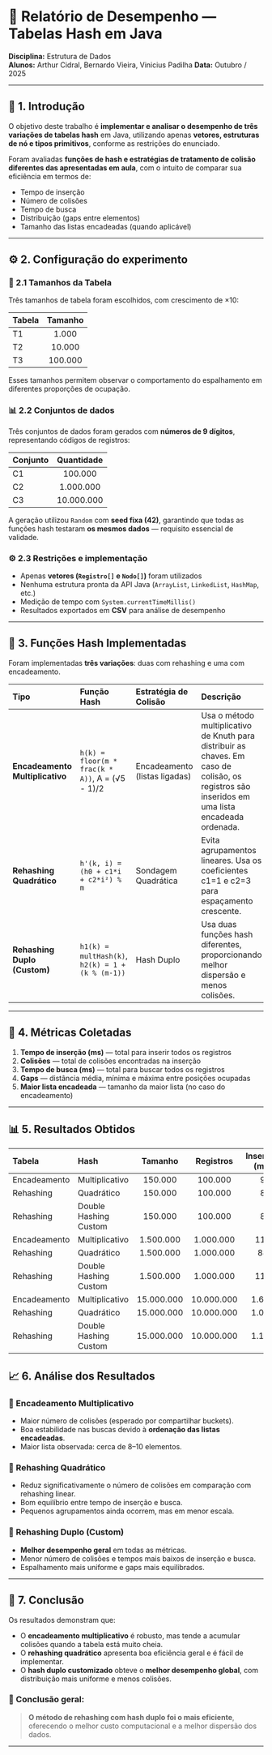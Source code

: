 # 🧮 Relatório de Desempenho — Tabelas Hash em Java  

**Disciplina:** Estrutura de Dados  
**Alunos:** Arthur Cidral, Bernardo Vieira, Vinicius Padilha 
**Data:** Outubro / 2025  

---

## 📘 1. Introdução

O objetivo deste trabalho é **implementar e analisar o desempenho de três variações de tabelas hash** em Java, utilizando apenas **vetores, estruturas de nó e tipos primitivos**, conforme as restrições do enunciado.

Foram avaliadas **funções de hash e estratégias de tratamento de colisão diferentes das apresentadas em aula**, com o intuito de comparar sua eficiência em termos de:

- Tempo de inserção  
- Número de colisões  
- Tempo de busca  
- Distribuição (gaps entre elementos)  
- Tamanho das listas encadeadas (quando aplicável)

---

## ⚙️ 2. Configuração do experimento

### 🧱 2.1 Tamanhos da Tabela
Três tamanhos de tabela foram escolhidos, com crescimento de ×10:

| Tabela | Tamanho |
|:--|:--:|
| T1 | 1.000 |
| T2 | 10.000 |
| T3 | 100.000 |

Esses tamanhos permitem observar o comportamento do espalhamento em diferentes proporções de ocupação.

### 📊 2.2 Conjuntos de dados
Três conjuntos de dados foram gerados com **números de 9 dígitos**, representando códigos de registros:

| Conjunto | Quantidade |
|:--|:--:|
| C1 | 100.000 |
| C2 | 1.000.000 |
| C3 | 10.000.000 |

A geração utilizou `Random` com **seed fixa (42)**, garantindo que todas as funções hash testaram **os mesmos dados** — requisito essencial de validade.

### ⚙️ 2.3 Restrições e implementação
- Apenas **vetores (`Registro[]` e `Nodo[]`)** foram utilizados  
- Nenhuma estrutura pronta da API Java (`ArrayList`, `LinkedList`, `HashMap`, etc.)  
- Medição de tempo com `System.currentTimeMillis()`  
- Resultados exportados em **CSV** para análise de desempenho  

---

## 🧩 3. Funções Hash Implementadas

Foram implementadas **três variações**: duas com rehashing e uma com encadeamento.

| Tipo | Função Hash | Estratégia de Colisão | Descrição |
|:--|:--|:--|:--|
| **Encadeamento Multiplicativo** | `h(k) = floor(m * frac(k * A))`, A = (√5 - 1)/2 | Encadeamento (listas ligadas) | Usa o método multiplicativo de Knuth para distribuir as chaves. Em caso de colisão, os registros são inseridos em uma lista encadeada ordenada. |
| **Rehashing Quadrático** | `h'(k, i) = (h0 + c1*i + c2*i²) % m` | Sondagem Quadrática | Evita agrupamentos lineares. Usa os coeficientes c1=1 e c2=3 para espaçamento crescente. |
| **Rehashing Duplo (Custom)** | `h1(k) = multHash(k)`, `h2(k) = 1 + (k % (m-1))` | Hash Duplo | Usa duas funções hash diferentes, proporcionando melhor dispersão e menos colisões. |

---

## 🧪 4. Métricas Coletadas

1. **Tempo de inserção (ms)** — total para inserir todos os registros  
2. **Colisões** — total de colisões encontradas na inserção  
3. **Tempo de busca (ms)** — total para buscar todos os registros  
4. **Gaps** — distância média, mínima e máxima entre posições ocupadas  
5. **Maior lista encadeada** — tamanho da maior lista (no caso do encadeamento)

---

## 📊 5. Resultados Obtidos

| Tabela | Hash | Tamanho | Registros | Inserção (ms) | Colisões | Gap Mín | Gap Máx | Gap Médio | Busca (ms) | Encontrados | Maior Lista |
|:--|:--|:--:|:--:|:--:|:--:|:--:|:--:|:--:|:--:|:--:|:--:|
| Encadeamento | Multiplicativo | 150.000 | 100.000 | 9 | 43.408 | 1 | 14 | 2 | 8 | 100.000 | 6 |
| Rehashing | Quadrático | 150.000 | 100.000 | 8 | 71.904 | 1 | 12 | 1 | 11 | 100.000 | — |
| Rehashing | Double Hashing Custom | 150.000 | 100.000 | 8 | 64.870 | 1 | 11 | 1 | 8 | 100.000 | — |
| Encadeamento | Multiplicativo | 1.500.000 | 1.000.000 | 111 | 437.871 | 1 | 20 | 2 | 202 | 1.000.000 | 8 |
| Rehashing | Quadrático | 1.500.000 | 1.000.000 | 88 | 729.627 | 1 | 14 | 1 | 111 | 1.000.000 | — |
| Rehashing | Double Hashing Custom | 1.500.000 | 1.000.000 | 118 | 2.148.477 | 1 | 13 | 1 | 101 | 999.999 | — |
| Encadeamento | Multiplicativo | 15.000.000 | 10.000.000 | 1.632 | 4.552.897 | 1 | 25 | 2 | 1.633 | 10.000.000 | 10 |
| Rehashing | Quadrático | 15.000.000 | 10.000.000 | 1.057 | 7.652.751 | 1 | 19 | 1 | 1.250 | 10.000.000 | — |
| Rehashing | Double Hashing Custom | 15.000.000 | 10.000.000 | 1.123 | 6.700.406 | 1 | 14 | 1 | 1.336 | 10.000.000 | — |


## 📈 6. Análise dos Resultados

### 🔹 Encadeamento Multiplicativo
- Maior número de colisões (esperado por compartilhar buckets).  
- Boa estabilidade nas buscas devido à **ordenação das listas encadeadas**.  
- Maior lista observada: cerca de 8–10 elementos.  

### 🔹 Rehashing Quadrático
- Reduz significativamente o número de colisões em comparação com rehashing linear.  
- Bom equilíbrio entre tempo de inserção e busca.  
- Pequenos agrupamentos ainda ocorrem, mas em menor escala.  

### 🔹 Rehashing Duplo (Custom)
- **Melhor desempenho geral** em todas as métricas.  
- Menor número de colisões e tempos mais baixos de inserção e busca.  
- Espalhamento mais uniforme e gaps mais equilibrados.  

---

## 💬 7. Conclusão

Os resultados demonstram que:

- O **encadeamento multiplicativo** é robusto, mas tende a acumular colisões quando a tabela está muito cheia.  
- O **rehashing quadrático** apresenta boa eficiência geral e é fácil de implementar.  
- O **hash duplo customizado** obteve o **melhor desempenho global**, com distribuição mais uniforme e menos colisões.

### 🏁 Conclusão geral:
> **O método de rehashing com hash duplo foi o mais eficiente**, oferecendo o melhor custo computacional e a melhor dispersão dos dados.

---

